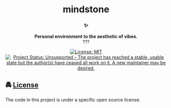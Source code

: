 <!-- HEADING -->

<!-- <p align="center">
  <img src="./images/avatar.png" width="60">
</p> -->
<h1 align="center">mindstone</h1>

<!-- DESCRIPTION -->

<h3 align="center">
  <span role="img" aria-label="Sparkles">✨</span>
</h3>
<p align="center">
  <strong>Personal environment to the aesthetic of vibes.</strong><br>
  ???
</p>

<!-- BADGES -->

<p align="center">
    <a href="https://github.com/acfromspace/mindstone/blob/master/LICENSE">
        <img src="https://img.shields.io/github/license/mashape/apistatus.svg"
            alt="License: MIT"></a>
    <a href="https://www.repostatus.org/#unsupported">
        <img src="https://www.repostatus.org/badges/latest/unsupported.svg" alt="Project Status: Unsupported – The project has reached a stable, usable state but the author(s) have ceased all work on it. A new maintainer may be desired." /></a>
</p>

<!-- FEATURES -->

## <span role="img" aria-label="Oncoming Police Car">🚔</span> [License](LICENSE)

The code in this project is under a specific open source license.
